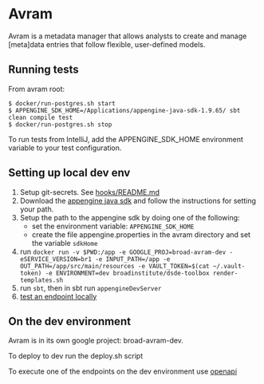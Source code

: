 # Avram

Avram is a metadata manager that allows analysts to create and manage [meta]data entries that follow 
flexible, user-defined models.

## Running tests
From avram root:
```
$ docker/run-postgres.sh start
$ APPENGINE_SDK_HOME=/Applications/appengine-java-sdk-1.9.65/ sbt clean compile test
$ docker/run-postgres.sh stop
```

To run tests from IntelliJ, add the APPENGINE_SDK_HOME environment variable to your test configuration.

## Setting up local dev env

1. Setup git-secrets. See [hooks/README.md](hooks/README.md)
2. Download the [appengine java sdk](https://cloud.google.com/appengine/docs/standard/java/download) and follow the instructions for setting your path.
3. Setup the path to the appengine sdk by doing one of the following:
	- set the environment variable: `APPENGINE_SDK_HOME`
	- create the file appengine.properties in the avram directory and set the variable `sdkHome`
4. run `docker run -v $PWD:/app -e GOOGLE_PROJ=broad-avram-dev -eSERVICE_VERSION=br1 -e INPUT_PATH=/app -e OUT_PATH=/app/src/main/resources -e VAULT_TOKEN=$(cat ~/.vault-token) -e ENVIRONMENT=dev broadinstitute/dsde-toolbox render-templates.sh`
5. run `sbt`, then in sbt run `appengineDevServer`
6. [test an endpoint locally](http://localhost:8080/avram/v1/ping)


## On the dev environment
Avram is in its own google project: broad-avram-dev.

To deploy to dev run the deploy.sh script

To execute one of the endpoints on the dev environment use [openapi](https://endpointsportal.broad-avram-dev.cloud.goog/)

